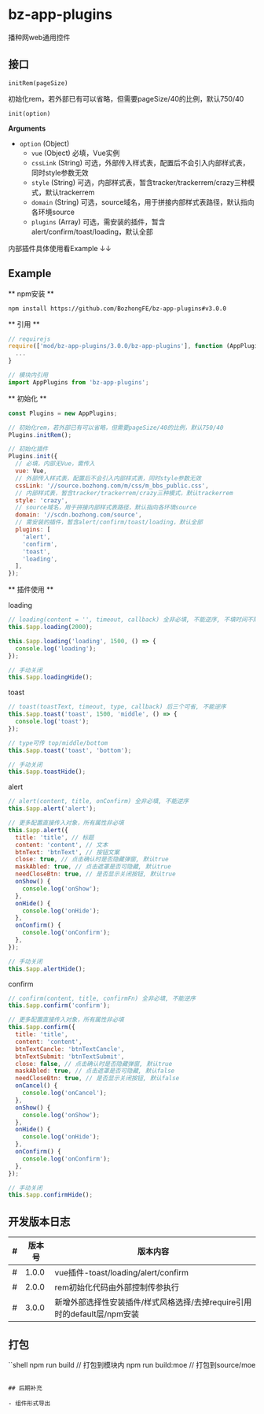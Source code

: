 # bz-app-plugins
播种网web通用控件

## 接口

`initRem(pageSize)`

  初始化rem，若外部已有可以省略，但需要pageSize/40的比例，默认750/40

`init(option)`

  **Arguments**

  - `option` (Object)
    - `vue` (Object) 必填，Vue实例
    - `cssLink` (String) 可选，外部传入样式表，配置后不会引入内部样式表，同时style参数无效
    - `style` (String) 可选，内部样式表，暂含tracker/trackerrem/crazy三种模式，默认trackerrem
    - `domain` (String) 可选，source域名，用于拼接内部样式表路径，默认指向各环境source
    - `plugins` (Array) 可选，需安装的插件，暂含alert/confirm/toast/loading，默认全部

内部插件具体使用看Example ↓↓

## Example

** npm安装 **

```shell
npm install https://github.com/BozhongFE/bz-app-plugins#v3.0.0
```

** 引用 **

```js
// requirejs
require(['mod/bz-app-plugins/3.0.0/bz-app-plugins'], function (AppPlugins) {
  ...
}

// 模块内引用
import AppPlugins from 'bz-app-plugins';
```

** 初始化 **

```js
const Plugins = new AppPlugins;

// 初始化rem，若外部已有可以省略，但需要pageSize/40的比例，默认750/40
Plugins.initRem();

// 初始化插件
Plugins.init({
  // 必填，内部无Vue，需传入
  vue: Vue,
  // 外部传入样式表，配置后不会引入内部样式表，同时style参数无效
  cssLink: '//source.bozhong.com/m/css/m_bbs_public.css',
  // 内部样式表，暂含tracker/trackerrem/crazy三种模式，默认trackerrem
  style: 'crazy',
  // source域名，用于拼接内部样式表路径，默认指向各环境source
  domain: '//scdn.bozhong.com/source',
  // 需安装的插件，暂含alert/confirm/toast/loading，默认全部
  plugins: [
    'alert',
    'confirm',
    'toast',
    'loading',
  ],
});
```

** 插件使用 **

loading

```js
// loading(content = '', timeout, callback) 全非必填, 不能逆序, 不填时间不隐藏
this.$app.loading(2000);

this.$app.loading('loading', 1500, () => {
  console.log('loading');
});

// 手动关闭
this.$app.loadingHide();
```

toast

```js
// toast(toastText, timeout, type, callback) 后三个可省, 不能逆序
this.$app.toast('toast', 1500, 'middle', () => {
  console.log('toast');
});

// type可传 top/middle/bottom
this.$app.toast('toast', 'bottom');

// 手动关闭
this.$app.toastHide();
```

alert

```js
// alert(content, title, onConfirm) 全非必填, 不能逆序
this.$app.alert('alert');

// 更多配置直接传入对象，所有属性非必填
this.$app.alert({
  title: 'title', // 标题
  content: 'content', // 文本
  btnText: 'btnText', // 按钮文案
  close: true, // 点击确认时是否隐藏弹窗, 默认true
  maskAbled: true, // 点击遮罩是否可隐藏, 默认true
  needCloseBtn: true, // 是否显示关闭按钮, 默认true
  onShow() {
    console.log('onShow');
  },
  onHide() {
    console.log('onHide');
  },
  onConfirm() {
    console.log('onConfirm');
  },
});

// 手动关闭
this.$app.alertHide();
```

confirm

```js
// confirm(content, title, confirmFn) 全非必填, 不能逆序
this.$app.confirm('confirm');

// 更多配置直接传入对象，所有属性非必填
this.$app.confirm({
  title: 'title',
  content: 'content',
  btnTextCancle: 'btnTextCancle',
  btnTextSubmit: 'btnTextSubmit',
  close: false, // 点击确认时是否隐藏弹窗, 默认true
  maskAbled: true, // 点击遮罩是否可隐藏, 默认false
  needCloseBtn: true, // 是否显示关闭按钮, 默认false
  onCancel() {
    console.log('onCancel');
  },
  onShow() {
    console.log('onShow');
  },
  onHide() {
    console.log('onHide');
  },
  onConfirm() {
    console.log('onConfirm');
  },
});

// 手动关闭
this.$app.confirmHide();
```

## 开发版本日志

|#|版本号|版本内容|
|---|---|---|
|#|1.0.0| vue插件-toast/loading/alert/confirm
|#|2.0.0| rem初始化代码由外部控制传参执行
|#|3.0.0| 新增外部选择性安装插件/样式风格选择/去掉require引用时的default层/npm安装

## 打包

``shell
npm run build  // 打包到模块内
npm run build:moe // 打包到source/moe
```

## 后期补充

- 组件形式导出